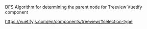 DFS Algorithm for determining the parent node for Treeview Vuetify component

https://vuetifyjs.com/en/components/treeview/#selection-type
